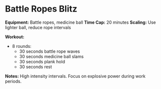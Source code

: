 # Battle Ropes Blitz

**Equipment:** Battle ropes, medicine ball
**Time Cap:** 20 minutes
**Scaling:** Use lighter ball, reduce rope intervals

**Workout:**
- 8 rounds:
  - 30 seconds battle rope waves
  - 30 seconds medicine ball slams
  - 30 seconds plank hold
  - 30 seconds rest

**Notes:**
High intensity intervals. Focus on explosive power during work periods.